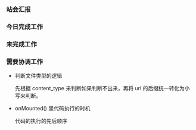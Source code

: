 ### 站会汇报



### 今日完成工作



### 未完成工作



### 需要协调工作

- 判断文件类型的逻辑

  先根据 content_type 来判断如果判断不出来，再将 url 的后缀统一转化为小写来判断。

- onMounted() 里代码执行的时机

  代码的执行的先后顺序